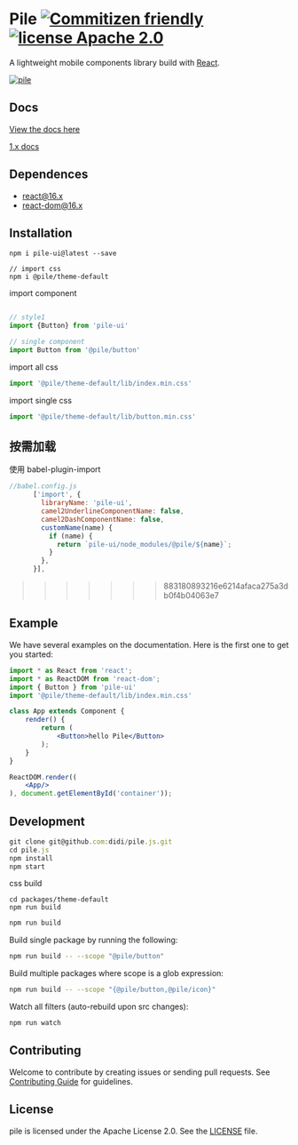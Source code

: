 # Pile [![Commitizen friendly](https://img.shields.io/badge/commitizen-friendly-brightgreen.svg)](http://commitizen.github.io/cz-cli/) [![license Apache 2.0](https://img.shields.io/badge/license-Apache--2.0-blue.svg)](https://www.npmjs.com/package/pile)

A lightweight mobile components library build with [React](http://facebook.github.io/react/).

[![pile](https://nodei.co/npm/pile-ui.png)](https://www.npmjs.com/package/pile-ui)

## Docs

[View the docs here](https://didi.github.io/pile.js/docs/)

[1.x docs](https://didi.github.io/pile.js/1.x/docs/)


## Dependences

* react@16.x
* react-dom@16.x

## Installation


```
npm i pile-ui@latest --save

// import css
npm i @pile/theme-default
```

import component

```js

// style1
import {Button} from 'pile-ui'

// single component
import Button from '@pile/button'
```


import all css

```js
import '@pile/theme-default/lib/index.min.css'
```

import single css

```js
import '@pile/theme-default/lib/button.min.css'
```

## 按需加载

使用 babel-plugin-import

```js
//babel.config.js
      ['import', {
        libraryName: 'pile-ui',
        camel2UnderlineComponentName: false,
        camel2DashComponentName: false,
        customName(name) {
          if (name) {
            return `pile-ui/node_modules/@pile/${name}`;
          }
        },
      }],
```

>>>>>>> 883180893216e6214afaca275a3db0f4b04063e7
## Example

We have several examples on the documentation. Here is the first one to get you started:

```jsx
import * as React from 'react';
import * as ReactDOM from 'react-dom';
import { Button } from 'pile-ui'
import '@pile/theme-default/lib/index.min.css'

class App extends Component {
    render() {
        return (
            <Button>hello Pile</Button>
        );
    }
}

ReactDOM.render((
    <App/>
), document.getElementById('container'));
```



## Development

```js
git clone git@github.com:didi/pile.js.git
cd pile.js
npm install
npm start
```

css build

```
cd packages/theme-default
npm run build
```

```bash
npm run build
```

Build single package by running the following:

```bash
npm run build -- --scope "@pile/button"
```

Build multiple packages where scope is a glob expression:

```bash
npm run build -- --scope "{@pile/button,@pile/icon}"
```

Watch all filters (auto-rebuild upon src changes):

```bash
npm run watch
```

## Contributing

Welcome to contribute by creating issues or sending pull requests. See [Contributing Guide](https://github.com/didi/pile.js/tree/master/.github/CONTRIBUTING.md) for guidelines.


## License

pile is licensed under the Apache License 2.0. See the [LICENSE](https://github.com/didi/pile.js/tree/master/LICENSE) file.
